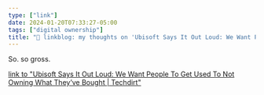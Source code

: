 ```yaml
---
type: ["link"]
date: 2024-01-20T07:33:27-05:00
tags: ["digital ownership"]
title: "🔗 linkblog: my thoughts on 'Ubisoft Says It Out Loud: We Want People To Get Used To Not Owning What They’ve Bought | Techdirt'"
---
```

So. so gross.

[link to "Ubisoft Says It Out Loud: We Want People To Get Used To Not Owning What They’ve Bought | Techdirt"](https://www.techdirt.com/2024/01/19/ubisoft-says-it-out-loud-we-want-people-to-get-used-to-not-owning-what-theyve-bought/)
